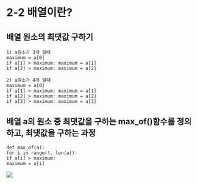 # 2-2 배열이란?
## 배열 원소의 최댓값 구하기
    1) a원소가 3개 일때
    maximum = a[0]
    if a[1] > maximum: maximum = a[1]
    if a[2] > maximum: maximum = a[2]

    2) a원소가 4개 일때
    maximum = a[0]
    if a[1] > maximum: maximum = a[1]
    if a[2] > maximum: maximum = a[2]
    if a[3] > maximum: maximum = a[3]

## 배열 a의 원소 중 최댓값을 구하는 max_of()함수를 정의하고, 최댓값을 구하는 과정
    def max_of(a):
    for i in range(!, len(a)):
    if a[i] > maximum:
    maximum = a[i]
![](2023-10-24-21-00-28.png)